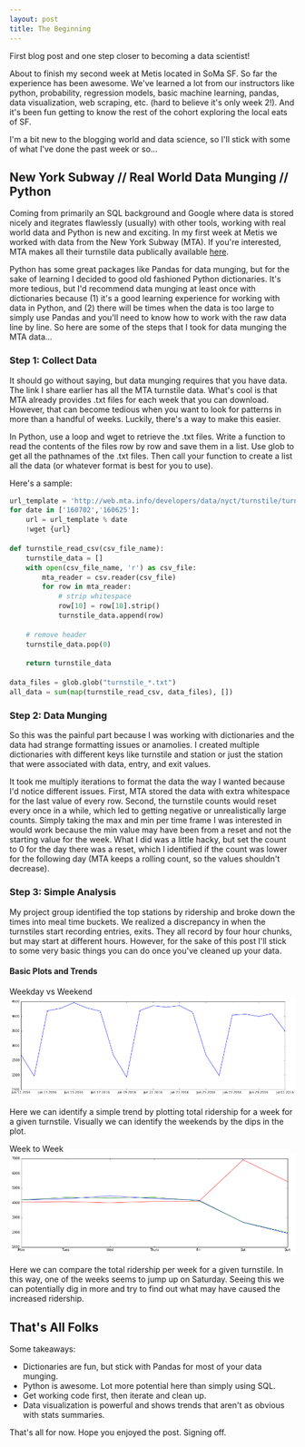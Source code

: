 ```yaml
---
layout: post
title: The Beginning
---
```


First blog post and one step closer to becoming a data scientist!

About to finish my second week at Metis located in SoMa SF. So far the experience has been awesome. We've learned a lot from our instructors like python, probability, regression models, basic machine learning, pandas, data visualization, web scraping, etc. (hard to believe it's only week 2!). And it's been fun getting to know the rest of the cohort exploring the local eats of SF.

I'm a bit new to the blogging world and data science, so I'll stick with some of what I've done the past week or so...

## New York Subway // Real World Data Munging // Python

Coming from primarily an SQL background and Google where data is stored nicely and itegrates flawlessly (usually) with other tools, working with real world data and Python is new and exciting. In my first week at Metis we worked with data from the New York Subway (MTA). If you're interested, MTA makes all their turnstile data publically available [here](http://web.mta.info/developers/turnstile.html).

Python has some great packages like Pandas for data munging, but for the sake of learning I decided to good old fashioned Python dictionaries. It's more tedious, but I'd recommend data munging at least once with dictionaries because (1) it's a good learning experience for working with data in Python, and (2) there will be times when the data is too large to simply use Pandas and you'll need to know how to work with the raw data line by line. So here are some of the steps that I took for data munging the MTA data...

### Step 1: Collect Data

It should go without saying, but data munging requires that you have data. The link I share earlier has all the MTA turnstile data. What's cool is that MTA already provides .txt files for each week that you can download. However, that can become tedious when you want to look for patterns in more than a handful of weeks. Luckily, there's a way to make this easier.

In Python, use a loop and wget to retrieve the .txt files. Write a function to read the contents of the files row by row and save them in a list. Use glob to get all the pathnames of the .txt files. Then call your function to create a list all the data (or whatever format is best for you to use).

Here's a sample:

```python
url_template = 'http://web.mta.info/developers/data/nyct/turnstile/turnstile_%s.txt'
for date in ['160702','160625']:
    url = url_template % date
    !wget {url}
    
def turnstile_read_csv(csv_file_name):
    turnstile_data = []
    with open(csv_file_name, 'r') as csv_file:
        mta_reader = csv.reader(csv_file)
        for row in mta_reader:
            # strip whitespace
            row[10] = row[10].strip()
            turnstile_data.append(row)
    
    # remove header
    turnstile_data.pop(0)
    
    return turnstile_data
    
data_files = glob.glob("turnstile_*.txt")
all_data = sum(map(turnstile_read_csv, data_files), [])
```

### Step 2: Data Munging

So this was the painful part because I was working with dictionaries and the data had strange formatting issues or anamolies. I created multiple dictionaries with different keys like turnstile and station or just the station that were associated with data, entry, and exit values.

It took me multiply iterations to format the data the way I wanted because I'd notice different issues. First, MTA stored the data with extra whitespace for the last value of every row. Second, the turnstile counts would reset every once in a while, which led to getting negative or unrealistically large counts. Simply taking the max and min per time frame I was interested in would work because the min value may have been from a reset and not the starting value for the week. What I did was a little hacky, but set the count to 0 for the day there was a reset, which I identified if the count was lower for the following day (MTA keeps a rolling count, so the values shouldn't decrease).

### Step 3: Simple Analysis

My project group identified the top stations by ridership and broke down the times into meal time buckets. We realized a discrepancy in when the turnstiles start recording entries, exits. They all record by four hour chunks, but may start at different hours. However, for the sake of this post I'll stick to some very basic things you can do once you've cleaned up your data.

#### Basic Plots and Trends ####

Weekday vs Weekend
![](/images/1_blog_1.png)

Here we can identify a simple trend by plotting total ridership for a week for a given turnstile. Visually we can identify the weekends by the dips in the plot.

Week to Week
![](/images/1_blog_2.png)

Here we can compare the total ridership per week for a given turnstile. In this way, one of the weeks seems to jump up on Saturday. Seeing this we can potentially dig in more and try to find out what may have caused the increased ridership.

## That's All Folks

Some takeaways:
* Dictionaries are fun, but stick with Pandas for most of your data munging.
* Python is awesome. Lot more potential here than simply using SQL.
* Get working code first, then iterate and clean up.
* Data visualization is powerful and shows trends that aren't as obvious with stats summaries.

That's all for now. Hope you enjoyed the post. Signing off.
